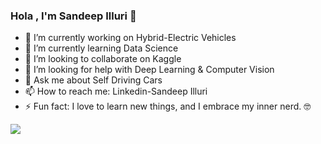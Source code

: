 ### Hola , I'm Sandeep Illuri 👋

- 🔭 I’m currently working on Hybrid-Electric Vehicles
- 🌱 I’m currently learning Data Science
- 👯 I’m looking to collaborate on Kaggle
- 🤔 I’m looking for help with Deep Learning & Computer Vision 
- 💬 Ask me about Self Driving Cars
- 📫 How to reach me: Linkedin-Sandeep Illuri
- ⚡ Fun fact: I love to learn new things, and I embrace my inner nerd. 🤓
<img src="https://github-readme-stats.vercel.app/api?username=sandeep4055&&show_icons=true&title_color=ffffff&icon_color=bb2acf&text_color=daf7dc&bg_color=151515">
